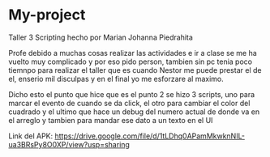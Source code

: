 # My-project
 Taller 3 Scripting
hecho por Marian Johanna Piedrahita

Profe debido a muchas cosas realizar las actividades e ir a clase se me ha vuelto muy complicado y por eso pido person, tambien sin pc tenia poco tiemnpo para realizar el taller que es cuando Nestor me puede prestar el de el, enserio mil disculpas y en el final yo me esforzare al maximo.

Dicho esto el punto que hice que es el punto 2 se hizo 3 scripts, uno para marcar el evento de cuando se da click, el otro para cambiar el color del cuadrado y el ultimo que hace un debug del numero actual de donde va en el arreglo y tambien para mandar ese dato a un texto en el UI

Link del APK: https://drive.google.com/file/d/1tLDhq0APamMkwknNIL-ua3BRsPy8O0XP/view?usp=sharing
